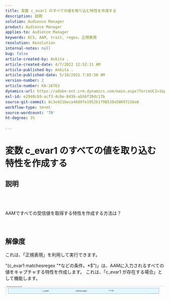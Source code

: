```yaml
---
title: 変数 c_evar1 のすべての値を取り込む特性を作成する
description: 説明
solution: Audience Manager
product: Audience Manager
applies-to: Audience Manager
keywords: KCS, AAM, trait, regex，正規表現
resolution: Resolution
internal-notes: null
bug: false
article-created-by: Ankita .
article-created-date: 4/7/2022 12:52:11 AM
article-published-by: Ankita .
article-published-date: 5/10/2022 7:05:50 AM
version-number: 2
article-number: KA-16763
dynamics-url: https://adobe-ent.crm.dynamics.com/main.aspx?forceUCI=1&pagetype=entityrecord&etn=knowledgearticle&id=da96daf3-0cb6-ec11-983f-000d3a5d0d94
exl-id: e2940cb9-acf3-4c0e-8436-ab56f39dc17b
source-git-commit: 0c3e421beca46d9fe1952b1f98538a50697216a0
workflow-type: tm+mt
source-wordcount: '79'
ht-degree: 3%

---
```


# 変数 c_evar1 のすべての値を取り込む特性を作成する

## 説明

<br><br><br>AAMですべての受信値を取得する特性を作成する方法は？<br><br><br>

## 解像度


これは、「正規表現」を利用して実行できます。

&quot;(c_evar1 matchesregex &quot;\*などの条件。\*$&quot;)」は、AAMに入力されるすべての値をキャプチャする特性を作成します。 これは、「c_evar1 が存在する場合」として機能します。



![](assets/1b1452cb-a86b-eb11-a812-00224803aaf7.png)
